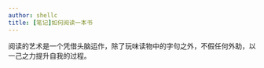 ```yaml
---
author: shellc
title: [笔记]如何阅读一本书
---
```


阅读的艺术是一个凭借头脑运作，除了玩味读物中的字句之外，不假任何外助，以一己之力提升自我的过程。

<!--more-->

